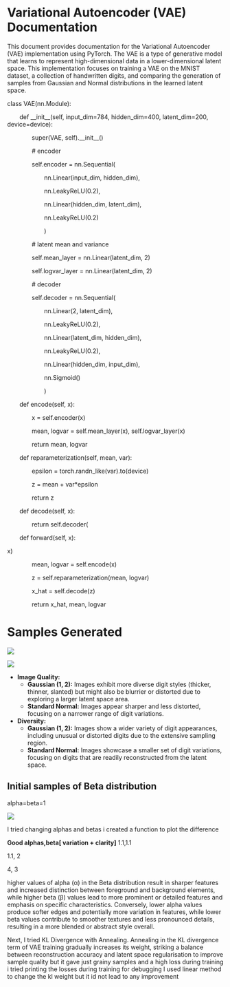 ﻿



#
#
# <a name="_aihyg732zxa"></a><a name="_zbz6i0jpadpu"></a><a name="_obwc6svkbgkj"></a>**Variational Autoencoder (VAE) Documentation**
This document provides documentation for the Variational Autoencoder (VAE) implementation using PyTorch. The VAE is a type of generative model that learns to represent high-dimensional data in a lower-dimensional latent space. This implementation focuses on training a VAE on the MNIST dataset, a collection of handwritten digits, and comparing the generation of samples from Gaussian and Normal distributions in the learned latent space.





class VAE(nn.Module):


`    `def \_\_init\_\_(self, input\_dim=784, hidden\_dim=400, latent\_dim=200, device=device):

`        `super(VAE, self).\_\_init\_\_()


`        `# encoder

`        `self.encoder = nn.Sequential(

`            `nn.Linear(input\_dim, hidden\_dim),

`            `nn.LeakyReLU(0.2),

`            `nn.Linear(hidden\_dim, latent\_dim),

`            `nn.LeakyReLU(0.2)

`            `)


`        `# latent mean and variance

`        `self.mean\_layer = nn.Linear(latent\_dim, 2)

`        `self.logvar\_layer = nn.Linear(latent\_dim, 2)


`        `# decoder

`        `self.decoder = nn.Sequential(

`            `nn.Linear(2, latent\_dim),

`            `nn.LeakyReLU(0.2),

`            `nn.Linear(latent\_dim, hidden\_dim),

`            `nn.LeakyReLU(0.2),

`            `nn.Linear(hidden\_dim, input\_dim),

`            `nn.Sigmoid()

`            `)


`    `def encode(self, x):

`        `x = self.encoder(x)

`        `mean, logvar = self.mean\_layer(x), self.logvar\_layer(x)

`        `return mean, logvar


`    `def reparameterization(self, mean, var):

`        `epsilon = torch.randn\_like(var).to(device)

`        `z = mean + var\*epsilon

`        `return z


`    `def decode(self, x):

`        `return self.decoder(

`    `def forward(self, x):

x)

`        `mean, logvar = self.encode(x)

`        `z = self.reparameterization(mean, logvar)

`        `x\_hat = self.decode(z)

`        `return x\_hat, mean, logvar



# <a name="_xczd5wnjx9yo"></a>Samples Generated

![](Aspose.Words.25a5caed-5b4d-49c1-81a0-f92c2c40b579.001.png)






![](Aspose.Words.25a5caed-5b4d-49c1-81a0-f92c2c40b579.002.png)

- **Image Quality:**
  - **Gaussian (1, 2):** Images exhibit more diverse digit styles (thicker, thinner, slanted) but might also be blurrier or distorted due to exploring a larger latent space area.
  - **Standard Normal:** Images appear sharper and less distorted, focusing on a narrower range of digit variations.
- **Diversity:**
  - **Gaussian (1, 2):** Images show a wider variety of digit appearances, including unusual or distorted digits due to the extensive sampling region.
  - **Standard Normal:** Images showcase a smaller set of digit variations, focusing on digits that are readily reconstructed from the latent space.
## <a name="_f85p13h7dt6n"></a>Initial samples of  Beta distribution

alpha=beta=1

![](Aspose.Words.25a5caed-5b4d-49c1-81a0-f92c2c40b579.003.png)

I tried changing alphas and betas i created a function to plot the difference

**Good alphas,beta[ variation + clarity]**
1\.1,1.1

1\.1, 2

4,   3

higher values of alpha (α) in the Beta distribution result in sharper features and increased distinction between foreground and background elements, while higher beta (β) values lead to more prominent or detailed features and emphasis on specific characteristics. Conversely, lower alpha values produce softer edges and potentially more variation in features, while lower beta values contribute to smoother textures and less pronounced details, resulting in a more blended or abstract style overall.


Next, I tried KL Divergence with Annealing. Annealing in the KL divergence term of VAE training gradually increases its weight, striking a balance between reconstruction accuracy and latent space regularisation to improve sample quality but it gave just grainy samples and a high loss during training i tried printing the losses during training for debugging I used linear method to change the kl weight but it id not lead to any improvement
